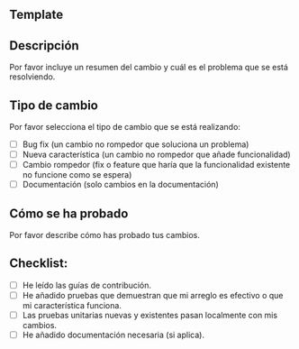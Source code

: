 ## Template
## Descripción

Por favor incluye un resumen del cambio y cuál es el problema que se está resolviendo. 

## Tipo de cambio

Por favor selecciona el tipo de cambio que se está realizando:

- [ ] Bug fix (un cambio no rompedor que soluciona un problema)
- [ ] Nueva característica (un cambio no rompedor que añade funcionalidad)
- [ ] Cambio rompedor (fix o feature que haría que la funcionalidad existente no funcione como se espera)
- [ ] Documentación (solo cambios en la documentación)

## Cómo se ha probado

Por favor describe cómo has probado tus cambios.

## Checklist:

- [ ] He leído las guías de contribución.
- [ ] He añadido pruebas que demuestran que mi arreglo es efectivo o que mi característica funciona.
- [ ] Las pruebas unitarias nuevas y existentes pasan localmente con mis cambios.
- [ ] He añadido documentación necesaria (si aplica).
